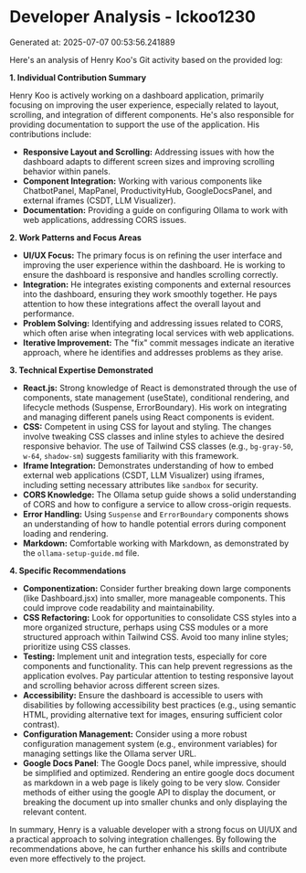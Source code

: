 # Developer Analysis - lckoo1230
Generated at: 2025-07-07 00:53:56.241889

Here's an analysis of Henry Koo's Git activity based on the provided log:

**1. Individual Contribution Summary**

Henry Koo is actively working on a dashboard application, primarily focusing on improving the user experience, especially related to layout, scrolling, and integration of different components.  He's also responsible for providing documentation to support the use of the application. His contributions include:

*   **Responsive Layout and Scrolling:** Addressing issues with how the dashboard adapts to different screen sizes and improving scrolling behavior within panels.
*   **Component Integration:** Working with various components like ChatbotPanel, MapPanel, ProductivityHub, GoogleDocsPanel, and external iframes (CSDT, LLM Visualizer).
*   **Documentation:** Providing a guide on configuring Ollama to work with web applications, addressing CORS issues.

**2. Work Patterns and Focus Areas**

*   **UI/UX Focus:** The primary focus is on refining the user interface and improving the user experience within the dashboard. He is working to ensure the dashboard is responsive and handles scrolling correctly.
*   **Integration:**  He integrates existing components and external resources into the dashboard, ensuring they work smoothly together. He pays attention to how these integrations affect the overall layout and performance.
*   **Problem Solving:** Identifying and addressing issues related to CORS, which often arise when integrating local services with web applications.
*   **Iterative Improvement:**  The "fix" commit messages indicate an iterative approach, where he identifies and addresses problems as they arise.

**3. Technical Expertise Demonstrated**

*   **React.js:** Strong knowledge of React is demonstrated through the use of components, state management (useState), conditional rendering, and lifecycle methods (Suspense, ErrorBoundary).  His work on integrating and managing different panels using React components is evident.
*   **CSS:** Competent in using CSS for layout and styling.  The changes involve tweaking CSS classes and inline styles to achieve the desired responsive behavior.  The use of Tailwind CSS classes (e.g., `bg-gray-50`, `w-64`, `shadow-sm`) suggests familiarity with this framework.
*   **Iframe Integration:**  Demonstrates understanding of how to embed external web applications (CSDT, LLM Visualizer) using iframes, including setting necessary attributes like `sandbox` for security.
*   **CORS Knowledge:**  The Ollama setup guide shows a solid understanding of CORS and how to configure a service to allow cross-origin requests.
*   **Error Handling:**  Using `Suspense` and `ErrorBoundary` components shows an understanding of how to handle potential errors during component loading and rendering.
*   **Markdown:** Comfortable working with Markdown, as demonstrated by the `ollama-setup-guide.md` file.

**4. Specific Recommendations**

*   **Componentization:** Consider further breaking down large components (like Dashboard.jsx) into smaller, more manageable components.  This could improve code readability and maintainability.
*   **CSS Refactoring:**  Look for opportunities to consolidate CSS styles into a more organized structure, perhaps using CSS modules or a more structured approach within Tailwind CSS.  Avoid too many inline styles; prioritize using CSS classes.
*   **Testing:**  Implement unit and integration tests, especially for core components and functionality. This can help prevent regressions as the application evolves. Pay particular attention to testing responsive layout and scrolling behavior across different screen sizes.
*   **Accessibility:**  Ensure the dashboard is accessible to users with disabilities by following accessibility best practices (e.g., using semantic HTML, providing alternative text for images, ensuring sufficient color contrast).
*   **Configuration Management:**  Consider using a more robust configuration management system (e.g., environment variables) for managing settings like the Ollama server URL.
*   **Google Docs Panel**: The Google Docs panel, while impressive, should be simplified and optimized. Rendering an entire google docs document as markdown in a web page is likely going to be very slow. Consider methods of either using the google API to display the document, or breaking the document up into smaller chunks and only displaying the relevant content.

In summary, Henry is a valuable developer with a strong focus on UI/UX and a practical approach to solving integration challenges. By following the recommendations above, he can further enhance his skills and contribute even more effectively to the project.
